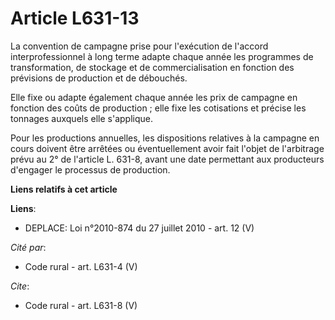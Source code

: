 # Article L631-13

La convention de campagne prise pour l'exécution de l'accord interprofessionnel à long terme adapte chaque année les
programmes de transformation, de stockage et de commercialisation en fonction des prévisions de production et de débouchés. 

Elle fixe ou adapte également chaque année les prix de campagne en fonction des coûts de production ; elle fixe les
cotisations et précise les tonnages auxquels elle s'applique. 

Pour les productions annuelles, les dispositions relatives à la campagne en cours doivent être arrêtées ou éventuellement
avoir fait l'objet de l'arbitrage prévu au 2° de l'article L. 631-8, avant une date permettant aux producteurs d'engager le
processus de production.

**Liens relatifs à cet article**

**Liens**:

  - DEPLACE: Loi n°2010-874 du 27 juillet 2010 - art. 12 (V)

_Cité par_:

  - Code rural - art. L631-4 (V)

_Cite_:

  - Code rural - art. L631-8 (V)
